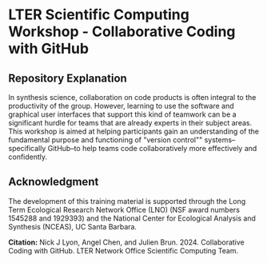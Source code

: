 # LTER Scientific Computing Workshop - Collaborative Coding with GitHub

## Repository Explanation

In synthesis science, collaboration on code products is often integral to the productivity of the group. However, learning to use the software and graphical user interfaces that support this kind of teamwork can be a significant hurdle for teams that are already experts in their subject areas. This workshop is aimed at helping participants gain an understanding of the fundamental purpose and functioning of "version control"" systems–specifically GitHub–to help teams code collaboratively more effectively and confidently.

## Acknowledgment

The development of this training material is supported through the Long Term Ecological Research Network Office (LNO) (NSF award numbers 1545288 and 1929393) and the National Center for Ecological Analysis and Synthesis (NCEAS), UC Santa Barbara.

**Citation:** Nick J Lyon, Angel Chen, and Julien Brun. 2024. Collaborative Coding with GitHub. LTER Network Office Scientific Computing Team.
